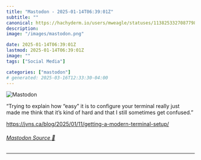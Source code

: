 ```yaml
---
title: "Mastodon - 2025-01-14T06:39:01Z"
subtitle: ""
canonical: https://hachyderm.io/users/mweagle/statuses/113825332708779838
description:
image: "/images/mastodon.png"

date: 2025-01-14T06:39:01Z
lastmod: 2025-01-14T06:39:01Z
image: ""
tags: ["Social Media"]

categories: ["mastodon"]
# generated: 2025-03-16T12:33:30-04:00
---
```

![Mastodon](/images/mastodon.png)

<p>“Trying to explain how “easy” it is to configure your terminal really just made me think that it’s kind of hard and that I still sometimes get confused.”</p><p><a href="https://jvns.ca/blog/2025/01/11/getting-a-modern-terminal-setup/" target="_blank" rel="nofollow noopener noreferrer" translate="no"><span class="invisible">https://</span><span class="ellipsis">jvns.ca/blog/2025/01/11/gettin</span><span class="invisible">g-a-modern-terminal-setup/</span></a></p>


###### [Mastodon Source 🐘](https://hachyderm.io/@mweagle/113825332708779838)

___
